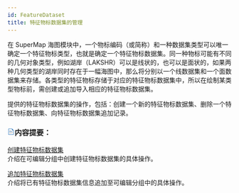```yaml
---
id: FeatureDataset
title: 特征物标数据集的管理
---
```

在 SuperMap
海图模块中，一个物标编码（或简称）和一种数据集类型可以唯一确定一个特征物标类型，也就是确定一个特征物标数据集。同一种物标可能有不同的几何对象类型，例如湖岸（LAKSHR）可以是线状的，也可以是面状的，如果两种几何类型的湖岸同时存在于一幅海图中，那么将分别以一个线数据集和一个面数据集来存储。各类型的特征物标存储于对应的特征物标数据集中，所以在绘制某类型物标前，需创建或追加导入相应的特征物标数据集。

提供的特征物标数据集的操作，包括：创建一个新的特征物标数据集、删除一个特征物标数据集、向特征物标数据集追加记录。

### ![](../../../img/read.gif)内容提要：

[创建特征物标数据集](CreateFeatureDataset)  
介绍在可编辑分组中创建特征物标数据集的具体操作。

[追加特征物标数据集](AddToFeatureDataset)  
介绍将已有特征物标数据集信息追加至可编辑分组中的具体操作。